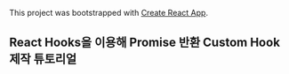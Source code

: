 This project was bootstrapped with [Create React App](https://github.com/facebook/create-react-app).

## React Hooks을 이용해 Promise 반환 Custom Hook 제작 튜토리얼

